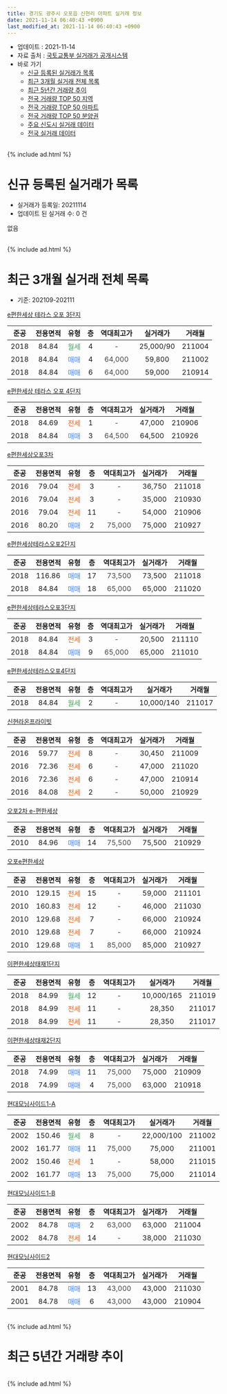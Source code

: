 ```yaml
---
title: 경기도 광주시 오포읍 신현리 아파트 실거래 정보
date: 2021-11-14 06:40:43 +0900
last_modified_at: 2021-11-14 06:40:43 +0900
---
```


* 업데이트 : 2021-11-14
* 자료 출처 : [국토교통부 실거래가 공개시스템](http://rt.molit.go.kr)
* 바로 가기
    * [신규 등록된 실거래가 목록](#신규-등록된-실거래가-목록)
    * [최근 3개월 실거래 전체 목록](#최근-3개월-실거래-전체-목록)
    * [최근 5년간 거래량 추이](#최근-5년간-거래량-추이)
    * [전국 거래량 TOP 50 지역](https://inasie.github.io/apt-trade-info/최근-3개월-전국에서-가장-거래가-많이-발생한-지역)
    * [전국 거래량 TOP 50 아파트](https://inasie.github.io/apt-trade-info/최근-3개월-전국에서-가장-거래가-많이-발생한-아파트)
    * [전국 거래량 TOP 50 분양권](https://inasie.github.io/apt-trade-info/최근-3개월-전국에서-가장-거래가-많이-발생한-분양권)
    * [주요 신도시 실거래 데이터](https://inasie.github.io/apt-trade-info/주요-신도시)
    * [전국 실거래 데이터](https://inasie.github.io/apt-trade-info/전국)
<br>
{% include ad.html %}
<br>

# 신규 등록된 실거래가 목록
* 실거래가 등록일: 20211114
* 업데이트 된 실거래 수: 0 건

없음

<br>
{% include ad.html %}
<br>

# 최근 3개월 실거래 전체 목록
* 기준: 202109-202111


[e편한세상 테라스 오포 3단지](https://search.naver.com/search.naver?query=%EA%B2%BD%EA%B8%B0%EB%8F%84+%EA%B4%91%EC%A3%BC%EC%8B%9C+%EC%98%A4%ED%8F%AC%EC%9D%8D+%EC%8B%A0%ED%98%84%EB%A6%AC+e%ED%8E%B8%ED%95%9C%EC%84%B8%EC%83%81+%ED%85%8C%EB%9D%BC%EC%8A%A4+%EC%98%A4%ED%8F%AC+3%EB%8B%A8%EC%A7%80)

|준공|전용면적|유형|층|역대최고가|실거래가|거래월|
|:---:|:---:|:---:|:---:|:---:|:---:|:---:|
|2018|84.84|<span style="color:#34a853">월세</span>|4|<span style="color:#444444">-</span>|25,000/90|211004|
|2018|84.84|<span style="color:#4285f3">매매</span>|4|<span style="color:#444444">64,000</span>|59,800|211002|
|2018|84.84|<span style="color:#4285f3">매매</span>|6|<span style="color:#444444">64,000</span>|59,000|210914|

[e편한세상 테라스 오포 4단지](https://search.naver.com/search.naver?query=%EA%B2%BD%EA%B8%B0%EB%8F%84+%EA%B4%91%EC%A3%BC%EC%8B%9C+%EC%98%A4%ED%8F%AC%EC%9D%8D+%EC%8B%A0%ED%98%84%EB%A6%AC+e%ED%8E%B8%ED%95%9C%EC%84%B8%EC%83%81+%ED%85%8C%EB%9D%BC%EC%8A%A4+%EC%98%A4%ED%8F%AC+4%EB%8B%A8%EC%A7%80)

|준공|전용면적|유형|층|역대최고가|실거래가|거래월|
|:---:|:---:|:---:|:---:|:---:|:---:|:---:|
|2018|84.69|<span style="color:#ff5a00">전세</span>|1|<span style="color:#444444">-</span>|47,000|210906|
|2018|84.84|<span style="color:#4285f3">매매</span>|3|<span style="color:#444444">64,500</span>|64,500|210926|

[e편한세상오포3차](https://search.naver.com/search.naver?query=%EA%B2%BD%EA%B8%B0%EB%8F%84+%EA%B4%91%EC%A3%BC%EC%8B%9C+%EC%98%A4%ED%8F%AC%EC%9D%8D+%EC%8B%A0%ED%98%84%EB%A6%AC+e%ED%8E%B8%ED%95%9C%EC%84%B8%EC%83%81%EC%98%A4%ED%8F%AC3%EC%B0%A8)

|준공|전용면적|유형|층|역대최고가|실거래가|거래월|
|:---:|:---:|:---:|:---:|:---:|:---:|:---:|
|2016|79.04|<span style="color:#ff5a00">전세</span>|3|<span style="color:#444444">-</span>|36,750|211018|
|2016|79.04|<span style="color:#ff5a00">전세</span>|3|<span style="color:#444444">-</span>|35,000|210930|
|2016|79.04|<span style="color:#ff5a00">전세</span>|11|<span style="color:#444444">-</span>|54,000|210906|
|2016|80.20|<span style="color:#4285f3">매매</span>|2|<span style="color:#444444">75,000</span>|75,000|210927|

[e편한세상테라스오포2단지](https://search.naver.com/search.naver?query=%EA%B2%BD%EA%B8%B0%EB%8F%84+%EA%B4%91%EC%A3%BC%EC%8B%9C+%EC%98%A4%ED%8F%AC%EC%9D%8D+%EC%8B%A0%ED%98%84%EB%A6%AC+e%ED%8E%B8%ED%95%9C%EC%84%B8%EC%83%81%ED%85%8C%EB%9D%BC%EC%8A%A4%EC%98%A4%ED%8F%AC2%EB%8B%A8%EC%A7%80)

|준공|전용면적|유형|층|역대최고가|실거래가|거래월|
|:---:|:---:|:---:|:---:|:---:|:---:|:---:|
|2018|116.86|<span style="color:#4285f3">매매</span>|17|<span style="color:#444444">73,500</span>|73,500|211018|
|2018|84.84|<span style="color:#4285f3">매매</span>|18|<span style="color:#444444">65,000</span>|65,000|211020|

[e편한세상테라스오포3단지](https://search.naver.com/search.naver?query=%EA%B2%BD%EA%B8%B0%EB%8F%84+%EA%B4%91%EC%A3%BC%EC%8B%9C+%EC%98%A4%ED%8F%AC%EC%9D%8D+%EC%8B%A0%ED%98%84%EB%A6%AC+e%ED%8E%B8%ED%95%9C%EC%84%B8%EC%83%81%ED%85%8C%EB%9D%BC%EC%8A%A4%EC%98%A4%ED%8F%AC3%EB%8B%A8%EC%A7%80)

|준공|전용면적|유형|층|역대최고가|실거래가|거래월|
|:---:|:---:|:---:|:---:|:---:|:---:|:---:|
|2018|84.84|<span style="color:#ff5a00">전세</span>|3|<span style="color:#444444">-</span>|20,500|211110|
|2018|84.84|<span style="color:#4285f3">매매</span>|9|<span style="color:#444444">65,000</span>|65,000|211010|

[e편한세상테라스오포4단지](https://search.naver.com/search.naver?query=%EA%B2%BD%EA%B8%B0%EB%8F%84+%EA%B4%91%EC%A3%BC%EC%8B%9C+%EC%98%A4%ED%8F%AC%EC%9D%8D+%EC%8B%A0%ED%98%84%EB%A6%AC+e%ED%8E%B8%ED%95%9C%EC%84%B8%EC%83%81%ED%85%8C%EB%9D%BC%EC%8A%A4%EC%98%A4%ED%8F%AC4%EB%8B%A8%EC%A7%80)

|준공|전용면적|유형|층|역대최고가|실거래가|거래월|
|:---:|:---:|:---:|:---:|:---:|:---:|:---:|
|2018|84.84|<span style="color:#34a853">월세</span>|2|<span style="color:#444444">-</span>|10,000/140|211017|

[신현라온프라이빗](https://search.naver.com/search.naver?query=%EA%B2%BD%EA%B8%B0%EB%8F%84+%EA%B4%91%EC%A3%BC%EC%8B%9C+%EC%98%A4%ED%8F%AC%EC%9D%8D+%EC%8B%A0%ED%98%84%EB%A6%AC+%EC%8B%A0%ED%98%84%EB%9D%BC%EC%98%A8%ED%94%84%EB%9D%BC%EC%9D%B4%EB%B9%97)

|준공|전용면적|유형|층|역대최고가|실거래가|거래월|
|:---:|:---:|:---:|:---:|:---:|:---:|:---:|
|2016|59.77|<span style="color:#ff5a00">전세</span>|8|<span style="color:#444444">-</span>|30,450|211009|
|2016|72.36|<span style="color:#ff5a00">전세</span>|6|<span style="color:#444444">-</span>|47,000|211020|
|2016|72.36|<span style="color:#ff5a00">전세</span>|6|<span style="color:#444444">-</span>|47,000|210914|
|2016|84.08|<span style="color:#ff5a00">전세</span>|2|<span style="color:#444444">-</span>|50,000|210929|

[오포2차 e-편한세상](https://search.naver.com/search.naver?query=%EA%B2%BD%EA%B8%B0%EB%8F%84+%EA%B4%91%EC%A3%BC%EC%8B%9C+%EC%98%A4%ED%8F%AC%EC%9D%8D+%EC%8B%A0%ED%98%84%EB%A6%AC+%EC%98%A4%ED%8F%AC2%EC%B0%A8+e-%ED%8E%B8%ED%95%9C%EC%84%B8%EC%83%81)

|준공|전용면적|유형|층|역대최고가|실거래가|거래월|
|:---:|:---:|:---:|:---:|:---:|:---:|:---:|
|2010|84.96|<span style="color:#4285f3">매매</span>|14|<span style="color:#444444">75,500</span>|75,500|210929|

[오포e편한세상](https://search.naver.com/search.naver?query=%EA%B2%BD%EA%B8%B0%EB%8F%84+%EA%B4%91%EC%A3%BC%EC%8B%9C+%EC%98%A4%ED%8F%AC%EC%9D%8D+%EC%8B%A0%ED%98%84%EB%A6%AC+%EC%98%A4%ED%8F%ACe%ED%8E%B8%ED%95%9C%EC%84%B8%EC%83%81)

|준공|전용면적|유형|층|역대최고가|실거래가|거래월|
|:---:|:---:|:---:|:---:|:---:|:---:|:---:|
|2010|129.15|<span style="color:#ff5a00">전세</span>|15|<span style="color:#444444">-</span>|59,000|211101|
|2010|160.83|<span style="color:#ff5a00">전세</span>|12|<span style="color:#444444">-</span>|46,000|211030|
|2010|129.68|<span style="color:#ff5a00">전세</span>|7|<span style="color:#444444">-</span>|66,000|210924|
|2010|129.68|<span style="color:#ff5a00">전세</span>|7|<span style="color:#444444">-</span>|66,000|210924|
|2010|129.68|<span style="color:#4285f3">매매</span>|1|<span style="color:#444444">85,000</span>|85,000|210927|

[이편한세상태재1단지](https://search.naver.com/search.naver?query=%EA%B2%BD%EA%B8%B0%EB%8F%84+%EA%B4%91%EC%A3%BC%EC%8B%9C+%EC%98%A4%ED%8F%AC%EC%9D%8D+%EC%8B%A0%ED%98%84%EB%A6%AC+%EC%9D%B4%ED%8E%B8%ED%95%9C%EC%84%B8%EC%83%81%ED%83%9C%EC%9E%AC1%EB%8B%A8%EC%A7%80)

|준공|전용면적|유형|층|역대최고가|실거래가|거래월|
|:---:|:---:|:---:|:---:|:---:|:---:|:---:|
|2018|84.99|<span style="color:#34a853">월세</span>|12|<span style="color:#444444">-</span>|10,000/165|211019|
|2018|84.99|<span style="color:#ff5a00">전세</span>|11|<span style="color:#444444">-</span>|28,350|211017|
|2018|84.99|<span style="color:#ff5a00">전세</span>|11|<span style="color:#444444">-</span>|28,350|211017|

[이편한세상태재2단지](https://search.naver.com/search.naver?query=%EA%B2%BD%EA%B8%B0%EB%8F%84+%EA%B4%91%EC%A3%BC%EC%8B%9C+%EC%98%A4%ED%8F%AC%EC%9D%8D+%EC%8B%A0%ED%98%84%EB%A6%AC+%EC%9D%B4%ED%8E%B8%ED%95%9C%EC%84%B8%EC%83%81%ED%83%9C%EC%9E%AC2%EB%8B%A8%EC%A7%80)

|준공|전용면적|유형|층|역대최고가|실거래가|거래월|
|:---:|:---:|:---:|:---:|:---:|:---:|:---:|
|2018|74.99|<span style="color:#4285f3">매매</span>|11|<span style="color:#444444">75,000</span>|75,000|210909|
|2018|74.99|<span style="color:#4285f3">매매</span>|4|<span style="color:#444444">75,000</span>|63,000|210918|

[현대모닝사이드1-A](https://search.naver.com/search.naver?query=%EA%B2%BD%EA%B8%B0%EB%8F%84+%EA%B4%91%EC%A3%BC%EC%8B%9C+%EC%98%A4%ED%8F%AC%EC%9D%8D+%EC%8B%A0%ED%98%84%EB%A6%AC+%ED%98%84%EB%8C%80%EB%AA%A8%EB%8B%9D%EC%82%AC%EC%9D%B4%EB%93%9C1-A)

|준공|전용면적|유형|층|역대최고가|실거래가|거래월|
|:---:|:---:|:---:|:---:|:---:|:---:|:---:|
|2002|150.46|<span style="color:#34a853">월세</span>|8|<span style="color:#444444">-</span>|22,000/100|211002|
|2002|161.77|<span style="color:#4285f3">매매</span>|11|<span style="color:#444444">75,000</span>|75,000|211001|
|2002|150.46|<span style="color:#ff5a00">전세</span>|1|<span style="color:#444444">-</span>|58,000|211015|
|2002|161.77|<span style="color:#4285f3">매매</span>|13|<span style="color:#444444">75,000</span>|75,000|211014|

[현대모닝사이드1-B](https://search.naver.com/search.naver?query=%EA%B2%BD%EA%B8%B0%EB%8F%84+%EA%B4%91%EC%A3%BC%EC%8B%9C+%EC%98%A4%ED%8F%AC%EC%9D%8D+%EC%8B%A0%ED%98%84%EB%A6%AC+%ED%98%84%EB%8C%80%EB%AA%A8%EB%8B%9D%EC%82%AC%EC%9D%B4%EB%93%9C1-B)

|준공|전용면적|유형|층|역대최고가|실거래가|거래월|
|:---:|:---:|:---:|:---:|:---:|:---:|:---:|
|2002|84.78|<span style="color:#4285f3">매매</span>|2|<span style="color:#444444">63,000</span>|63,000|211004|
|2002|84.78|<span style="color:#ff5a00">전세</span>|14|<span style="color:#444444">-</span>|38,000|211030|

[현대모닝사이드2](https://search.naver.com/search.naver?query=%EA%B2%BD%EA%B8%B0%EB%8F%84+%EA%B4%91%EC%A3%BC%EC%8B%9C+%EC%98%A4%ED%8F%AC%EC%9D%8D+%EC%8B%A0%ED%98%84%EB%A6%AC+%ED%98%84%EB%8C%80%EB%AA%A8%EB%8B%9D%EC%82%AC%EC%9D%B4%EB%93%9C2)

|준공|전용면적|유형|층|역대최고가|실거래가|거래월|
|:---:|:---:|:---:|:---:|:---:|:---:|:---:|
|2001|84.78|<span style="color:#4285f3">매매</span>|13|<span style="color:#444444">43,000</span>|43,000|211030|
|2001|84.78|<span style="color:#4285f3">매매</span>|6|<span style="color:#444444">43,000</span>|43,000|210904|


<br>
{% include ad.html %}
<br>

# 최근 5년간 거래량 추이


<div style="width:100%;">
    <canvas id="deal_progress" height="200"></canvas>
</div>

<script>
new Chart(document.getElementById("deal_progress"), {
    type: 'line',
    data: {
        labels: ['201611','201612','201701','201702','201703','201704','201705','201706','201707','201708','201709','201710','201711','201712','201801','201802','201803','201804','201805','201806','201807','201808','201809','201810','201811','201812','201901','201902','201903','201904','201905','201906','201907','201908','201909','201910','201911','201912','202001','202002','202003','202004','202005','202006','202007','202008','202009','202010','202011','202012','202101','202102','202103','202104','202105','202106','202107','202108','202109','202110','202111'],
        datasets: [{
            label: '매매',
            pointRadius: 1,
            data: [3, 7, 4, 5, 9, 5, 7, 11, 9, 9, 5, 3, 7, 2, 13, 15, 18, 14, 13, 9, 16, 41, 32, 27, 15, 13, 9, 8, 14, 12, 15, 6, 10, 17, 18, 19, 24, 33, 25, 59, 31, 30, 52, 100, 47, 30, 26, 36, 29, 25, 16, 9, 14, 15, 42, 17, 11, 20, 8, 8, 0],
            borderColor: "rgba(255, 201, 14, 1)",
            backgroundColor: "rgba(255, 201, 14, 0.5)",
            fill: false,
            lineTension: 0
        },{
            label: '전월세',
            pointRadius: 1,
            data: [42, 37, 26, 20, 9, 8, 15, 10, 7, 7, 3, 7, 9, 7, 9, 6, 12, 9, 5, 6, 20, 28, 26, 46, 47, 42, 45, 20, 25, 20, 20, 13, 16, 21, 8, 10, 10, 15, 13, 17, 12, 19, 14, 16, 30, 24, 21, 28, 20, 22, 13, 18, 13, 33, 39, 24, 14, 19, 7, 12, 2],
            borderColor: "rgba(0, 141, 185, 1)",
            backgroundColor: "rgba(0, 141, 185, 0.5)",
            fill: false,
            lineTension: 0
        }
        ]
    },
    options: {
        responsive: true,
        title: {
            display: false
        },
        tooltips: {
            mode: 'index',
            intersect: false
        },
        hover: {
            mode: 'nearest',
            intersect: true
        },
        scales: {
            xAxes: [{
                display: true,
                scaleLabel: {
                    display: true,
                    labelString: '년/월'
                }
            }],
            yAxes: [{
                display: true,
                ticks: {
                    suggestedMin: 0,
                },
                scaleLabel: {
                    display: true,
                    labelString: '실거래 수'
                }
            }]
        }
    }
});

</script>


<br>
{% include ad.html %}
<br>

